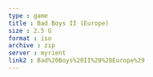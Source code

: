 ```yaml
---
type : game
title : Bad Boys II (Europe)
size : 2.5 G
format : iso
archive : zip
server : myrient
link2 : Bad%20Boys%20II%20%28Europe%29
---
```

